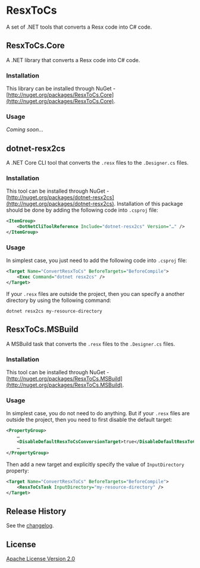 ResxToCs
========

A set of .NET tools that converts a Resx code into C# code.

## ResxToCs.Core
A .NET library that converts a Resx code into C# code.

### Installation
This library can be installed through NuGet - [http://nuget.org/packages/ResxToCs.Core](http://nuget.org/packages/ResxToCs.Core).

### Usage
*Coming soon…*

## dotnet-resx2cs
A .NET Core CLI tool that converts the `.resx` files to the `.Designer.cs` files.

### Installation
This tool can be installed through NuGet - [http://nuget.org/packages/dotnet-resx2cs](http://nuget.org/packages/dotnet-resx2cs). Installation of this package should be done by adding the following code into `.csproj` file:

```xml
<ItemGroup>
	<DotNetCliToolReference Include="dotnet-resx2cs" Version="…" />
</ItemGroup>
```

### Usage
In simplest case, you just need to add the following code into `.csproj` file:

```xml
<Target Name="СonvertResxToCs" BeforeTargets="BeforeCompile">
	<Exec Command="dotnet resx2cs" />
</Target>
```

If your `.resx` files are outside the project, then you can specify a another directory by using the following command:

```
dotnet resx2cs my-resource-directory
```

## ResxToCs.MSBuild
A MSBuild task that converts the `.resx` files to the `.Designer.cs` files.

### Installation
This tool can be installed through NuGet - [http://nuget.org/packages/ResxToCs.MSBuild](http://nuget.org/packages/ResxToCs.MSBuild).

### Usage
In simplest case, you do not need to do anything. But if your `.resx` files are outside the project, then you need to first disable the default target:

```xml
<PropertyGroup>
	… 
	<DisableDefaultResxToCsConversionTarget>true</DisableDefaultResxToCsConversionTarget>
	… 
</PropertyGroup>
```

Then add a new target and explicitly specify the value of `InputDirectory` property:

```xml
<Target Name="СonvertResxToCs" BeforeTargets="BeforeCompile">
	<ResxToCsTask InputDirectory="my-resource-directory" />
</Target>
```

## Release History
See the [changelog](CHANGELOG.md).

## License
[Apache License Version 2.0](LICENSE.txt)